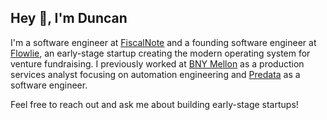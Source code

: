 ## Hey 👋, I'm Duncan

I'm a software engineer at [FiscalNote](https://fiscalnote.com/) and a founding software engineer at [Flowlie](https://www.flowlie.com/), an early-stage startup creating the modern operating system for venture fundraising. I previously worked at [BNY Mellon](https://www.bnymellon.com/) as a production services analyst focusing on automation engineering and [Predata](https://predata.com/) as a software engineer.

Feel free to reach out and ask me about building early-stage startups!
